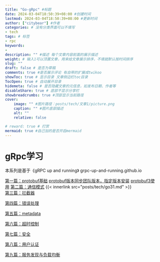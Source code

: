 ```yaml
---
title: "Go-gRpc" #标题
date: 2024-03-04T18:50:39+08:00 #创建时间
lastmod: 2024-03-04T18:50:39+08:00 #更新时间
author: ["citybear"] #作者
categories: # 没有分类界面可以不填写
- tech
tags: # 标签
- rpc
keywords: 
- 
description: "" #描述 每个文章内容前面的展示描述
weight: # 输入1可以顶置文章，用来给文章展示排序，不填就默认按时间排序
slug: ""
draft: false # 是否为草稿
comments: true #是否展示评论 有自带的扩展成twikoo
showToc: true # 显示目录 文章侧边栏toc目录
TocOpen: true # 自动展开目录
hidemeta: false # 是否隐藏文章的元信息，如发布日期、作者等
disableShare: true # 底部不显示分享栏
showbreadcrumbs: true #顶部显示当前路径
cover:
    image: "" #图片路径：posts/tech/文章1/picture.png
    caption: "" #图片底部描述
    alt: ""
    relative: false

# reward: true # 打赏
mermaid: true #自己加的是否开启mermaid
---
```

# gRpc学习
本系列是基于《gRPC up and running》 grpc-up-and-running.github.io

[第一篇：protobuf基础](https://juejin.cn/post/7191008929986379836)
    [protobuf版本同步团队版本，指定版本安装](https://note.youdao.com/s/G3wTKpXO)
    [protobuf3使用](https://note.youdao.com/s/SPZlPj6g)
[第二篇：通信模式](https://juejin.cn/post/7192793369523781691)
    {{< innerlink src="posts/tech/go31.md" >}}  
[第三篇：拦截器](https://juejin.cn/post/7196150790367805477)

[第四篇：错误处理](https://juejin.cn/post/7196150790367805477)

[第五篇：metadata](https://juejin.cn/post/7202409558592782373)

[第六篇：超时控制](https://juejin.cn/post/7208239217943969847)

[第七篇：安全](https://juejin.cn/post/7221343753696624699)

[第八篇：用户认证](https://juejin.cn/post/7229145941399027771)

[第九篇：服务发现与负载均衡](https://juejin.cn/post/7251231773673406520?searchId=2024030418450865AF567030F7240897BA)